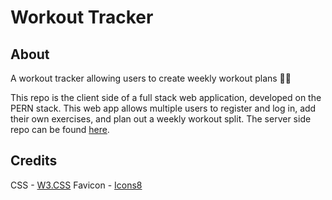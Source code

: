 # Workout Tracker

## About

A workout tracker allowing users to create weekly workout plans 🏋️‍♂️

This repo is the client side of a full stack web application, developed on the PERN stack.
This web app allows multiple users to register and log in, add their own exercises, and plan out a weekly workout split.
The server side repo can be found [here](https://github.com/swiderskis/workout-tracker-server).

## Credits

CSS - [W3.CSS](https://www.w3schools.com/w3css/default.asp)
Favicon - [Icons8](https://icons8.com/icon/MOCeYrljNRDk/barbell)
